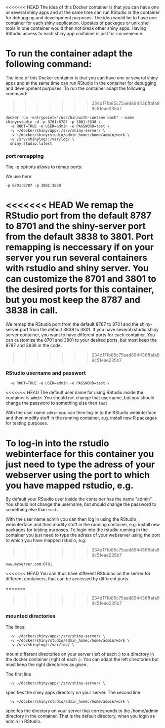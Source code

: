 <<<<<<< HEAD
The idea of this Docker container is that you can have one or several shiny apps and at the same time can run RStudio in the container for debugging and development purposes. The idea would be to have one container for each shiny application. Updates of packages or unix shell tools in one container would then not break other shiny apps. Having RStudio access to each shiny app container is just for convenience.

To run the container adapt the following command:
=======
The idea of this Docker container is that you can have one or several shiny apps and at the same time can run RStudio in the container for debugging and development purposes. To run the container adapt the following command:
>>>>>>> 234d17fb85c75aed894436ffafa99c51eae235b7

```
docker run -entrypoint="/usr/bin/with-contenv bash" --name shinyrstudio -d -p 8701:8787 -p 3801:3838 \
  -e ROOT=TRUE -e USER=admin -e PASSWORD=test \
  -v ~/docker/shiny/app/:/srv/shiny-server/ \
  -v ~/docker/shinyrstudio/admin_home:/home/admin/work \
  -v /srv/shinylog/:/var/log/ \
  shinyrstudio:latest  
```

### port remapping
The -p options allows to remap ports:

We use here:
```
-p 8701:8787 -p 3801:3838
```

<<<<<<< HEAD
We remap the RStudio port from the default 8787 to 8701 and the shiny-server port from the default 3838 to 3801. 
Port remapping is neccessary if on your server you run several containers with rstudio and shiny server. You can customize the 8701 and 3801 to the desired ports for this container, but you most keep the 8787 and 3838 in call.
=======
We remap the RStudio port from the default 8787 to 8701 and the shiny-server port from the default 3838 to 3801. If you have several rstudio shiny server container, you want to have different ports for each container. You can customize the 8701 and 3801 to your desired ports, but most keep the 8787 and 3838 in the code.
>>>>>>> 234d17fb85c75aed894436ffafa99c51eae235b7

### RStudio username and passwort
```
  -e ROOT=TRUE -e USER=admin -e PASSWORD=test \
```
<<<<<<< HEAD
The default user name for using RStudio inside the container is `admin`. You should not change that username, but you should change the password to something else than `test`. 

With the user name `admin` you can then log-in to the RStudio webinterface and then modify stuff in the running container, e.g. install new R packages for testing purposes.

To log-in into the rstudio webinterface for this container you just need to type the adress of your webserver using the port to which you have mapped rstudio, e.g.
=======
By default your RStudio user inside the container has the name "admin". You should not change the username, but should change the password to something else than `test`. 

With the user name admin you can then log in using the RStudio webinterface and then modify stuff in the running container, e.g. install new packages for testing purposes. To login into the rstudio running in the container you just need to type the adress of your webserver using the port to which you have mapped rstudio, e.g.
>>>>>>> 234d17fb85c75aed894436ffafa99c51eae235b7

```
www.myserver.com:8701
```

<<<<<<< HEAD
You can thus have different RStudios on the server for different containers, that can be accessed by different ports.

=======
>>>>>>> 234d17fb85c75aed894436ffafa99c51eae235b7

### mounted directories

The lines:
```
  -v ~/docker/shiny/app/:/srv/shiny-server/ \
  -v ~/docker/shinyrstudio/admin_home:/home/admin/work \
  -v /srv/shinylog/:/var/log/ \
```
mount different directories on your server (left of each :) to a directory in the docker container (right of each :). You can adapt the left directories but must keep the right directories as given.

The first line
```
  -v ~/docker/shiny/app/:/srv/shiny-server/ \
```
specifies the shiny apps directory on your server. The second line
```
  -v ~/docker/shinyrstudio/admin_home:/home/admin/work \
```
specifes the directory on your server that corresponds to the /home/admin directory in the container. That is the default directory, when you login as admin in RStudio.

